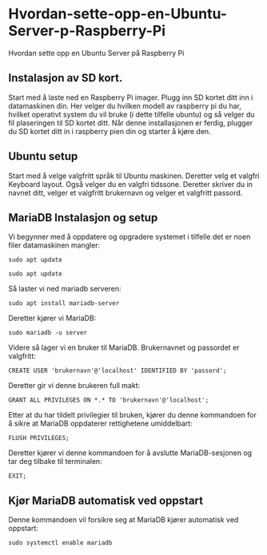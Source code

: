 # Hvordan-sette-opp-en-Ubuntu-Server-p-Raspberry-Pi
Hvordan sette opp en Ubuntu Server på Raspberry Pi

## Instalasjon av SD kort.
Start med å laste ned en Raspberry Pi imager. Plugg inn SD kortet ditt inn i datamaskinen din.
Her velger du hvilken modell av raspberry pi du har, hvilket operativt system du vil bruke (i dette tilfelle ubuntu) og så velger du fil plaseringen til SD kortet ditt.
Når denne installasjonen er ferdig, plugger du SD kortet ditt in i raspberry pien din og starter å kjøre den.

## Ubuntu setup
Start med å velge valgfritt språk til Ubuntu maskinen.
Deretter velg et valgfri Keyboard layout.
Også velger du en valgfri tidssone.
Deretter skriver du in navnet ditt, velger et valgfritt brukernavn og velger et valgfritt passord.

## MariaDB Instalasjon og setup
Vi begynner med å oppdatere og opgradere systemet i tilfelle det er noen filer datamaskinen mangler:
```system
sudo apt update
```
```system
sudo apt update
```

Så laster vi ned mariadb serveren:
```system
sudo apt install mariadb-server
```

Deretter kjører vi MariaDB:
```system
sudo mariadb -u server
```
Videre så lager vi en bruker til MariaDB. Brukernavnet og passordet er valgfritt:
```system
CREATE USER 'brukernavn'@'localhost' IDENTIFIED BY 'passord';
```
Deretter gir vi denne brukeren full makt:
```system
GRANT ALL PRIVILEGES ON *.* TO 'brukernavn'@'localhost';
```
Etter at du har tildelt privilegier til bruken, kjører du denne kommandoen for å sikre at MariaDB oppdaterer rettighetene umiddelbart:
```system
FLUSH PRIVILEGES;
```
Deretter kjører vi denne kommandoen for å avslutte MariaDB-sesjonen og tar deg tilbake til terminalen:
```system
EXIT;
```
## Kjør MariaDB automatisk ved oppstart
Denne kommandoen vil forsikre seg at MariaDB kjører automatisk ved oppstart:
```system
sudo systemctl enable mariadb
```


